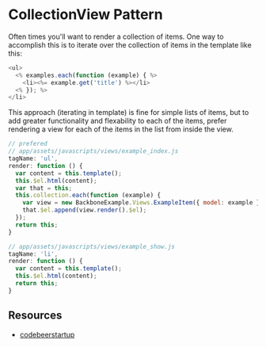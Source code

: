 # CollectionView Pattern

Often times you'll want to render a collection of items. One way to accomplish 
this is to iterate over the collection of items in the template like this:

```js
<ul>
  <% examples.each(function (example) { %>
    <li><%= example.get('title') %></li>
  <% }); %>
</li>
```

This approach (iterating in template) is fine for simple lists of items, but to 
add greater functionality and flexability to each of the items, prefer rendering 
a view for each of the items in the list from inside the view.

```js
// prefered
// app/assets/javascripts/views/example_index.js 
tagName: 'ul',
render: function () {
  var content = this.template();
  this.$el.html(content);
  var that = this;
  this.collection.each(function (example) {
    var view = new BackboneExample.Views.ExampleItem({ model: example });
    that.$el.append(view.render().$el);
  });
  return this;
}

// app/assets/javascripts/views/example_show.js
tagName: 'li',
render: function () {
  var content = this.template();
  this.$el.html(content);
  return this;
}
```

## Resources
+  [codebeerstartup](http://www.codebeerstartups.com/2012/12/9-collection-views-in-backbone-js-learning-backbone-js/#.Uti4BWRDsSE)
